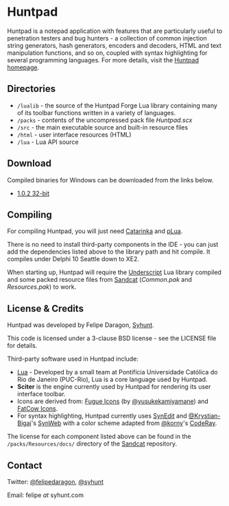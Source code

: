 # Huntpad

Huntpad is a notepad application with features that are particularly useful to penetration testers and bug hunters - a collection of common injection string generators, hash generators, encoders and decoders, HTML and text manipulation functions, and so on, coupled with syntax highlighting for several programming languages. For more details, visit the [Huntpad homepage](http://www.syhunt.com/en/?n=Products.SyhuntHuntpad).

## Directories

* `/lualib` - the source of the Huntpad Forge Lua library containing many of its toolbar functions written in a variety of languages. 
* `/packs` - contents of the uncompressed pack file *Huntpad.scx*
* `/src` - the main executable source and built-in resource files
 * `/html` - user interface resources (HTML)
 * `/lua` - Lua API source

## Download

Compiled binaries for Windows can be downloaded from the links below.

* [1.0.2 32-bit](http://www.syhunt.com/en/index.php?n=Tools.DownloadHuntpad)

## Compiling

For compiling Huntpad, you will just need [Catarinka](https://github.com/felipedaragon/catarinka) and [pLua](https://github.com/felipedaragon/pLua-XE).
 
There is no need to install third-party components in the IDE - you can just add the dependencies listed above to the library path and hit compile. It compiles under Delphi 10 Seattle down to XE2.

When starting up, Huntpad will require the [Underscript](https://github.com/felipedaragon/underscript) Lua library compiled and some packed resource files from [Sandcat](https://github.com/felipedaragon/sandcat) (*Common.pak* and *Resources.pak*) to work.

## License & Credits

Huntpad was developed by Felipe Daragon, [Syhunt](http://www.syhunt.com/).

This code is licensed under a 3-clause BSD license - see the LICENSE file for details.

Third-party software used in Huntpad include:

* [Lua](http://www.lua.org/) - Developed by a small team at Pontifícia Universidade Católica do Rio de Janeiro (PUC-Rio), Lua is a core language used by Huntpad.
* **Sciter** is the engine currently used by Huntpad for rendering its user interface toolbar.
* Icons are derived from: [Fugue Icons](https://github.com/yusukekamiyamane/fugue-icons) (by [@yusukekamiyamane](https://github.com/yusukekamiyamane/)) and [FatCow Icons](http://www.fatcow.com/free-icons).
* For syntax highlighting, Huntpad currently uses [SynEdit](http://sourceforge.net/projects/synedit/) and [@Krystian-Bigaj](https://github.com/Krystian-Bigaj)'s [SynWeb](https://code.google.com/p/synweb/) with a color scheme adapted from [@korny](https://github.com/korny)'s [CodeRay](https://github.com/rubychan/coderay).

The license for each component listed above can be found in the `/packs/Resources/docs/` directory of the [Sandcat](https://github.com/felipedaragon/sandcat) repository.

## Contact

Twitter: [@felipedaragon](https://twitter.com/felipedaragon), [@syhunt](https://twitter.com/syhunt)

Email: felipe _at_ syhunt.com